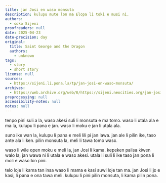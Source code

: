 ```yaml
---
title: jan Josi en waso monsuta
description: kulupu mute lon ma Elopa li toki e musi ni.
authors:
  - soko Sijeni
proofreaders: null
date: 2025-04-23
date-precision: day
original:
  title: Saint George and the Dragon
  authors:
    - unknown
tags:
  - story
  - short story
license: null
sources:
  - https://sijeni.li.pona.la/tp/jan-josi-en-waso-monsuta/
archives:
  - https://web.archive.org/web/0/https://sijeni.neocities.org/jan-josi-en-waso-monsuta/
preprocessing: null
accessibility-notes: null
notes: null
---
```


tenpo pini suli a la, waso akesi suli li monsuta e ma tomo. waso li utala ala e ma la, kulupu li pana e jan. waso li moku e jan li utala ala.

suno ike wan la, kulupu li pana e meli lili pi jan lawa. jan ale li pilin ike, taso ante ala li ken. pilin monsuta la, meli li tawa tomo waso.

waso li wile open moku e meli la, jan Josi li kama. kepeken palisa kiwen walo la, jan wawa ni li utala e waso akesi. utala li suli li ike taso jan pona li moli e waso lon pini.

telo loje li kama tan insa waso li mama e kasi suwi loje tan ma. jan Josi li jo e kasi, li pana e ona tawa meli. kulupu li pini pilin monsuta, li kama pilin pona.